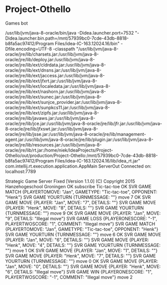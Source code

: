 # Project-Othello
Games bot

/usr/lib/jvm/java-8-oracle/bin/java -Didea.launcher.port=7532 "-Didea.launcher.bin.path=/mnt/57939bc0-7cde-43db-8818-b8fa5ac97412/Program Files/idea-IC-163.12024.16/bin" -Dfile.encoding=UTF-8 -classpath "/usr/lib/jvm/java-8-oracle/jre/lib/charsets.jar:/usr/lib/jvm/java-8-oracle/jre/lib/deploy.jar:/usr/lib/jvm/java-8-oracle/jre/lib/ext/cldrdata.jar:/usr/lib/jvm/java-8-oracle/jre/lib/ext/dnsns.jar:/usr/lib/jvm/java-8-oracle/jre/lib/ext/jaccess.jar:/usr/lib/jvm/java-8-oracle/jre/lib/ext/jfxrt.jar:/usr/lib/jvm/java-8-oracle/jre/lib/ext/localedata.jar:/usr/lib/jvm/java-8-oracle/jre/lib/ext/nashorn.jar:/usr/lib/jvm/java-8-oracle/jre/lib/ext/sunec.jar:/usr/lib/jvm/java-8-oracle/jre/lib/ext/sunjce_provider.jar:/usr/lib/jvm/java-8-oracle/jre/lib/ext/sunpkcs11.jar:/usr/lib/jvm/java-8-oracle/jre/lib/ext/zipfs.jar:/usr/lib/jvm/java-8-oracle/jre/lib/javaws.jar:/usr/lib/jvm/java-8-oracle/jre/lib/jce.jar:/usr/lib/jvm/java-8-oracle/jre/lib/jfr.jar:/usr/lib/jvm/java-8-oracle/jre/lib/jfxswt.jar:/usr/lib/jvm/java-8-oracle/jre/lib/jsse.jar:/usr/lib/jvm/java-8-oracle/jre/lib/management-agent.jar:/usr/lib/jvm/java-8-oracle/jre/lib/plugin.jar:/usr/lib/jvm/java-8-oracle/jre/lib/resources.jar:/usr/lib/jvm/java-8-oracle/jre/lib/rt.jar:/home/niek/IdeaProjects/Project-Othello/out/production/Project-Othello:/mnt/57939bc0-7cde-43db-8818-b8fa5ac97412/Program Files/idea-IC-163.12024.16/lib/idea_rt.jar" com.intellij.rt.execution.application.AppMain ServerOut
Connected on: localhost:7789
 
Strategic Game Server Fixed [Version 1.1.0]
(C) Copyright 2015 Hanzehogeschool Groningen
OK
subscribe Tic-tac-toe
OK
SVR GAME MATCH {PLAYERTOMOVE: "Jan", GAMETYPE: "Tic-tac-toe", OPPONENT: "Henk"}
SVR GAME YOURTURN {TURNMESSAGE: ""}
move 7
OK
SVR GAME MOVE {PLAYER: "Jan", MOVE: "7", DETAILS: ""}
SVR GAME MOVE {PLAYER: "Henk", MOVE: "8", DETAILS: ""}
SVR GAME YOURTURN {TURNMESSAGE: ""}
move 9
OK
SVR GAME MOVE {PLAYER: "Jan", MOVE: "9", DETAILS: "Illegal move"}
SVR GAME LOSS {PLAYERONESCORE: "-1", PLAYERTWOSCORE: "1", COMMENT: "Illegal move"}
SVR GAME MATCH {PLAYERTOMOVE: "Jan", GAMETYPE: "Tic-tac-toe", OPPONENT: "Henk"}
SVR GAME YOURTURN {TURNMESSAGE: ""}
move 6
OK
SVR GAME MOVE {PLAYER: "Jan", MOVE: "6", DETAILS: ""}
SVR GAME MOVE {PLAYER: "Henk", MOVE: "4", DETAILS: ""}
SVR GAME YOURTURN {TURNMESSAGE: ""}
move 1
OK
SVR GAME MOVE {PLAYER: "Jan", MOVE: "1", DETAILS: ""}
SVR GAME MOVE {PLAYER: "Henk", MOVE: "7", DETAILS: ""}
SVR GAME YOURTURN {TURNMESSAGE: ""}
move 0
OK
SVR GAME MOVE {PLAYER: "Jan", MOVE: "0", DETAILS: ""}
SVR GAME MOVE {PLAYER: "Henk", MOVE: "6", DETAILS: "Illegal move"}
SVR GAME WIN {PLAYERONESCORE: "1", PLAYERTWOSCORE: "-1", COMMENT: "Illegal move"}
move 2
